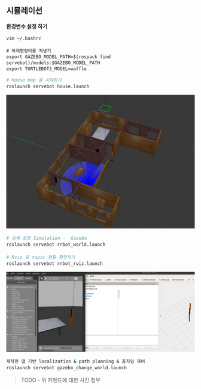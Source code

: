 ## 시뮬레이션 

__환경변수 설정 하기__
  
    vim ~/.bashrc
    
    # 아래명령어를 쳐넣기
    export GAZEBO_MODEL_PATH=$(rospack find servebot)/models:$GAZEBO_MODEL_PATH
    export TURTLEBOT3_MODEL=waffle

```bash
# house map 을 시작하기 
roslaunch servebot house.launch
```
![image](pictures/gazebo.png)

```bash
# 실제 로봇 Simulation -  Gazebo 
roslaunch servebot rrbot_world.launch

# Rviz 로 topic 현황 확인하기 
roslaunch servebot rrbot_rviz.launch   
```
![image](pictures/gazebo_rviz.png)

```bash
제작한 맵 기반 localization & path planning & 움직임 제어 
roslaunch servebot gazebo_change_world.launch 
```
>TODO - 위 커멘드에 대한 사진 첨부
